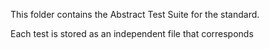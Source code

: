 This folder contains the Abstract Test Suite for the standard.

Each test is stored as an independent file that corresponds
